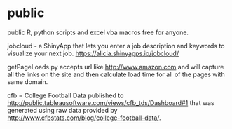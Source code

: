 public
======

public R, python scripts and excel vba macros free for anyone.

jobcloud - a ShinyApp that lets you enter a job description and keywords to visualize your next job. https://alicia.shinyapps.io/jobcloud/

getPageLoads.py accepts url like http://www.amazon.com and will capture all the links on the site and then calculate load time for all of the pages with same domain.

cfb = College Football Data published to http://public.tableausoftware.com/views/cfb_tds/Dashboard#1 that was generated using raw data provided by http://www.cfbstats.com/blog/college-football-data/.
